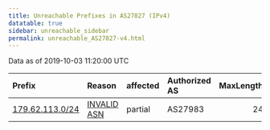 ```yaml
---
title: Unreachable Prefixes in AS27827 (IPv4)
datatable: true
sidebar: unreachable_sidebar
permalink: unreachable_AS27827-v4.html
---
```


Data as of 2019-10-03 11:20:00 UTC


<div class="datatable-begin"></div>

| Prefix                                                   | Reason                                                                                                 | affected   | Authorized AS   |   MaxLength | Anchor                                         |   unreachable /24s |
|:---------------------------------------------------------|:-------------------------------------------------------------------------------------------------------|:-----------|:----------------|------------:|:-----------------------------------------------|-------------------:|
| [179.62.113.0/24](https://stat.ripe.net/179.62.113.0/24) | [INVALID ASN](https://rpki-validator.ripe.net/announcement-preview?asn=AS27827&prefix=179.62.113.0/24) | partial    | AS27983         |          24 | [LACNIC](unreachable_LACNIC_RPKI_Root-v4.html) |                  1 |

<div class="datatable-end"></div>